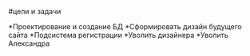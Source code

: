 ﻿#цели и задачи

*Проектирование и создание БД
*Сформировать дизайн будущего сайта
*Подсистема регистрации
*Уволить дизайнера
*Уволить Александра